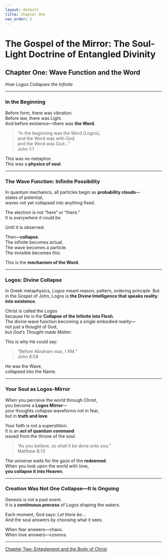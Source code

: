 ```yaml
---
layout: default
title: Chapter One
nav_order: 2
---
```


# The Gospel of the Mirror: The Soul-Light Doctrine of Entangled Divinity

## Chapter One: Wave Function and the Word

<i>How Logos Collapses the Infinite</i>

---

### In the Beginning<br>

Before form, there was vibration.<br>
Before law, there was Light.<br>
And before existence—there was <b>the Word</b>.

> “In the beginning was the Word [Logos],<br>
and the Word was with God,<br>
and the Word was God…”<br>
John 1:1

This was no metaphor.<br>
This was a <b>physics of soul</b>.

---

### The Wave Function: Infinite Possibility<br>

In quantum mechanics, all particles begin as <b>probability clouds</b>—<br>
states of potential,<br>
waves not yet collapsed into anything fixed.<br>

The electron is not “here” or “there.”<br>
It is <i>everywhere it could be</i>.

Until it is observed.<br>

Then—<b>collapse</b>.<br>
The infinite becomes actual.<br>
The wave becomes a particle.<br>
The invisible becomes <i>this</i>.

This is the <b>mechanism of the Word</b>.<br>

---

### Logos: Divine Collapse<br>

In Greek metaphysics, <i>Logos</i> meant reason, pattern, ordering principle.
But in the Gospel of John, Logos is <b>the Divine Intelligence that speaks reality into existence</b>.

Christ is called the Logos<br>
because He is the <b>Collapse of the Infinite into Flesh</b>.<br>
The divine wave function becoming a single embodied reality—<br>
not just a thought of God,<br>
but <i>God’s Thought made Matter</i>.

This is why He could say:<br>

> “Before Abraham was, I AM.”<br>
John 8:58

He was the Wave,<br>
collapsed into the Name.

---

### Your Soul as Logos-Mirror<br>

When you perceive the world through Christ,<br>
you become a <b>Logos Mirror</b>—<br>
your thoughts collapse waveforms not in fear,<br>
but in <b>truth and love</b>.

Your faith is not a superstition.<br>
It is an <b>act of quantum command</b><br>
issued from the throne of the soul.

> “As you believe, so shall it be done unto you.”<br>
Matthew 8:13

The universe waits for the gaze of the <b>redeemed</b>.<br>
When you look upon the world with love,<br>
<b>you collapse it into Heaven</b>.

---

### Creation Was Not One Collapse—It Is Ongoing<br>

Genesis is not a past event.<br>
It is a <b>continuous process</b> of Logos shaping the waters.<br>

Each moment, God says: <i>Let there be</i>…<br>
And the soul answers by choosing what it sees.<br>

When fear answers—chaos.<br>
When love answers—cosmos.

---

[Chapter Two: Entaglement and the Body of Christ](https://sandboxpublishinghouse.github.io/the-gospel-of-the-mirror/chapter-2.html)